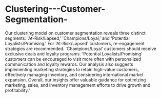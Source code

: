 # Clustering---Customer-Segmentation-
Our clustering model on customer segmentation reveals three distinct segments: 'At-Risk/Lapsed,' 'Champions/Loyal,' and 'Potential Loyalists/Promising.' For 'At-Risk/Lapsed' customers, re-engagement strategies are recommended. 'Champions/Loyal' customers should receive exclusive deals and loyalty programs. 'Potential Loyalists/Promising' customers can be encouraged to visit more often with personalized communication and loyalty rewards. Our analysis also suggests implementing marketing strategies to retain high-value customers, effectively managing inventory, and considering international market expansion. Overall, our insights offer valuable guidance for optimizing marketing, sales, and inventory management efforts to drive growth and profitability."
